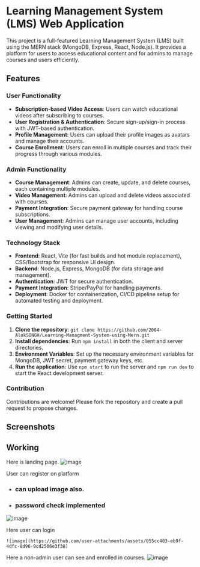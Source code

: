 
# Learning Management System (LMS) Web Application

This project is a full-featured Learning Management System (LMS) built using the MERN stack (MongoDB, Express, React, Node.js). It provides a platform for users to access educational content and for admins to manage courses and users efficiently.

## Features

### User Functionality
- **Subscription-based Video Access**: Users can watch educational videos after subscribing to courses.
- **User Registration & Authentication**: Secure sign-up/sign-in process with JWT-based authentication.
- **Profile Management**: Users can upload their profile images as avatars and manage their accounts.
- **Course Enrollment**: Users can enroll in multiple courses and track their progress through various modules.

### Admin Functionality
- **Course Management**: Admins can create, update, and delete courses, each containing multiple modules.
- **Video Management**: Admins can upload and delete videos associated with courses.
- **Payment Integration**: Secure payment gateway for handling course subscriptions.
- **User Management**: Admins can manage user accounts, including viewing and modifying user details.

### Technology Stack
- **Frontend**: React, Vite (for fast builds and hot module replacement), CSS/Bootstrap for responsive UI design.
- **Backend**: Node.js, Express, MongoDB (for data storage and management).
- **Authentication**: JWT for secure authentication.
- **Payment Integration**: Stripe/PayPal for handling payments.
- **Deployment**: Docker for containerization, CI/CD pipeline setup for automated testing and deployment.

### Getting Started
1. **Clone the repository**: `git clone https://github.com/2004-AlokSINGH/Learning-Managment-System-using-Mern.git`
2. **Install dependencies**: Run `npm install` in both the client and server directories.
3. **Environment Variables**: Set up the necessary environment variables for MongoDB, JWT secret, payment gateway keys, etc.
4. **Run the application**: Use `npm start` to run the server and `npm run dev` to start the React development server.

### Contribution
Contributions are welcome! Please fork the repository and create a pull request to propose changes.

## Screenshots


## Working
Here is landing page.
![image](https://github.com/user-attachments/assets/d8ba8a70-1c2d-40fe-8e3d-982ef496cfb9)

User can register on platform
  - ### can upload image also.
  - ### password check implemented
    
   ![image](https://github.com/user-attachments/assets/53b7b370-bcb7-4454-8490-1162927c6783)

Here user can login

    ![image](https://github.com/user-attachments/assets/055cc403-eb9f-4dfc-8d96-9cd2506e3f38)

Here a non-admin user can see and enrolled in courses.
    ![image](https://github.com/user-attachments/assets/3e0b7a8b-faae-4a3d-b7cf-274bdb44429c)







